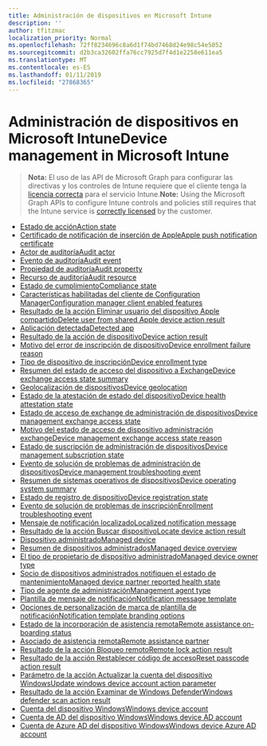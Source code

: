 ```yaml
---
title: Administración de dispositivos en Microsoft Intune
description: ''
author: tfitzmac
localization_priority: Normal
ms.openlocfilehash: 72ff8234696c8a6d1f74bd7468d24e98c54e5052
ms.sourcegitcommit: d2b3ca32602ffa76cc7925d7f4d1e2258e611ea5
ms.translationtype: MT
ms.contentlocale: es-ES
ms.lasthandoff: 01/11/2019
ms.locfileid: "27868365"
---
```

# <a name="device-management-in-microsoft-intune"></a><span data-ttu-id="ce662-102">Administración de dispositivos en Microsoft Intune</span><span class="sxs-lookup"><span data-stu-id="ce662-102">Device management in Microsoft Intune</span></span>

> <span data-ttu-id="ce662-103">**Nota:** El uso de las API de Microsoft Graph para configurar las directivas y los controles de Intune requiere que el cliente tenga la [licencia correcta](https://www.microsoft.com/en-us/cloud-platform/microsoft-intune-pricing) para el servicio Intune.</span><span class="sxs-lookup"><span data-stu-id="ce662-103">**Note:** Using the Microsoft Graph APIs to configure Intune controls and policies still requires that the Intune service is [correctly licensed](https://www.microsoft.com/en-us/cloud-platform/microsoft-intune-pricing) by the customer.</span></span>

- [<span data-ttu-id="ce662-104">Estado de acción</span><span class="sxs-lookup"><span data-stu-id="ce662-104">Action state</span></span>](intune-devices-actionstate.md)
- [<span data-ttu-id="ce662-105">Certificado de notificación de inserción de Apple</span><span class="sxs-lookup"><span data-stu-id="ce662-105">Apple push notification certificate</span></span>](intune-devices-applepushnotificationcertificate.md)
- [<span data-ttu-id="ce662-106">Actor de auditoría</span><span class="sxs-lookup"><span data-stu-id="ce662-106">Audit actor</span></span>](intune-auditing-auditactor.md)
- [<span data-ttu-id="ce662-107">Evento de auditoría</span><span class="sxs-lookup"><span data-stu-id="ce662-107">Audit event</span></span>](intune-auditing-auditevent.md)
- [<span data-ttu-id="ce662-108">Propiedad de auditoría</span><span class="sxs-lookup"><span data-stu-id="ce662-108">Audit property</span></span>](intune-auditing-auditproperty.md)
- [<span data-ttu-id="ce662-109">Recurso de auditoría</span><span class="sxs-lookup"><span data-stu-id="ce662-109">Audit resource</span></span>](intune-auditing-auditresource.md)
- [<span data-ttu-id="ce662-110">Estado de cumplimiento</span><span class="sxs-lookup"><span data-stu-id="ce662-110">Compliance state</span></span>](intune-devices-compliancestate.md)
- [<span data-ttu-id="ce662-111">Características habilitadas del cliente de Configuration Manager</span><span class="sxs-lookup"><span data-stu-id="ce662-111">Configuration manager client enabled features</span></span>](intune-devices-configurationmanagerclientenabledfeatures.md)
- [<span data-ttu-id="ce662-112">Resultado de la acción Eliminar usuario del dispositivo Apple compartido</span><span class="sxs-lookup"><span data-stu-id="ce662-112">Delete user from shared Apple device action result</span></span>](intune-devices-deleteuserfromsharedappledeviceactionresult.md)
- [<span data-ttu-id="ce662-113">Aplicación detectada</span><span class="sxs-lookup"><span data-stu-id="ce662-113">Detected app</span></span>](intune-devices-detectedapp.md)
- [<span data-ttu-id="ce662-114">Resultado de la acción de dispositivo</span><span class="sxs-lookup"><span data-stu-id="ce662-114">Device action result</span></span>](intune-devices-deviceactionresult.md)
- [<span data-ttu-id="ce662-115">Motivo del error de inscripción de dispositivo</span><span class="sxs-lookup"><span data-stu-id="ce662-115">Device enrollment failure reason</span></span>](intune-troubleshooting-deviceenrollmentfailurereason.md)
- [<span data-ttu-id="ce662-116">Tipo de dispositivo de inscripción</span><span class="sxs-lookup"><span data-stu-id="ce662-116">Device enrollment type</span></span>](intune-devices-deviceenrollmenttype.md)
- [<span data-ttu-id="ce662-117">Resumen del estado de acceso del dispositivo a Exchange</span><span class="sxs-lookup"><span data-stu-id="ce662-117">Device exchange access state summary</span></span>](intune-devices-deviceexchangeaccessstatesummary.md)
- [<span data-ttu-id="ce662-118">Geolocalización de dispositivos</span><span class="sxs-lookup"><span data-stu-id="ce662-118">Device geolocation</span></span>](intune-devices-devicegeolocation.md)
- [<span data-ttu-id="ce662-119">Estado de la atestación de estado del dispositivo</span><span class="sxs-lookup"><span data-stu-id="ce662-119">Device health attestation state</span></span>](intune-devices-devicehealthattestationstate.md)
- [<span data-ttu-id="ce662-120">Estado de acceso de exchange de administración de dispositivos</span><span class="sxs-lookup"><span data-stu-id="ce662-120">Device management exchange access state</span></span>](intune-devices-devicemanagementexchangeaccessstate.md)
- [<span data-ttu-id="ce662-121">Motivo del estado de acceso de dispositivo administración exchange</span><span class="sxs-lookup"><span data-stu-id="ce662-121">Device management exchange access state reason</span></span>](intune-devices-devicemanagementexchangeaccessstatereason.md)
- [<span data-ttu-id="ce662-122">Estado de suscripción de administración de dispositivos</span><span class="sxs-lookup"><span data-stu-id="ce662-122">Device management subscription state</span></span>](intune-devices-devicemanagementsubscriptionstate.md)
- [<span data-ttu-id="ce662-123">Evento de solución de problemas de administración de dispositivos</span><span class="sxs-lookup"><span data-stu-id="ce662-123">Device management troubleshooting event</span></span>](intune-troubleshooting-devicemanagementtroubleshootingevent.md)
- [<span data-ttu-id="ce662-124">Resumen de sistemas operativos de dispositivos</span><span class="sxs-lookup"><span data-stu-id="ce662-124">Device operating system summary</span></span>](intune-devices-deviceoperatingsystemsummary.md)
- [<span data-ttu-id="ce662-125">Estado de registro de dispositivo</span><span class="sxs-lookup"><span data-stu-id="ce662-125">Device registration state</span></span>](intune-devices-deviceregistrationstate.md)
- [<span data-ttu-id="ce662-126">Evento de solución de problemas de inscripción</span><span class="sxs-lookup"><span data-stu-id="ce662-126">Enrollment troubleshooting event</span></span>](intune-troubleshooting-enrollmenttroubleshootingevent.md)
- [<span data-ttu-id="ce662-127">Mensaje de notificación localizado</span><span class="sxs-lookup"><span data-stu-id="ce662-127">Localized notification message</span></span>](intune-notification-localizednotificationmessage.md)
- [<span data-ttu-id="ce662-128">Resultado de la acción Buscar dispositivo</span><span class="sxs-lookup"><span data-stu-id="ce662-128">Locate device action result</span></span>](intune-devices-locatedeviceactionresult.md)
- [<span data-ttu-id="ce662-129">Dispositivo administrado</span><span class="sxs-lookup"><span data-stu-id="ce662-129">Managed device</span></span>](intune-devices-manageddevice.md)
- [<span data-ttu-id="ce662-130">Resumen de dispositivos administrados</span><span class="sxs-lookup"><span data-stu-id="ce662-130">Managed device overview</span></span>](intune-devices-manageddeviceoverview.md)
- [<span data-ttu-id="ce662-131">El tipo de propietario de dispositivo administrado</span><span class="sxs-lookup"><span data-stu-id="ce662-131">Managed device owner type</span></span>](intune-devices-manageddeviceownertype.md)
- [<span data-ttu-id="ce662-132">Socio de dispositivos administrados notifiquen el estado de mantenimiento</span><span class="sxs-lookup"><span data-stu-id="ce662-132">Managed device partner reported health state</span></span>](intune-devices-manageddevicepartnerreportedhealthstate.md)
- [<span data-ttu-id="ce662-133">Tipo de agente de administración</span><span class="sxs-lookup"><span data-stu-id="ce662-133">Management agent type</span></span>](intune-devices-managementagenttype.md)
- [<span data-ttu-id="ce662-134">Plantilla de mensaje de notificación</span><span class="sxs-lookup"><span data-stu-id="ce662-134">Notification message template</span></span>](intune-notification-notificationmessagetemplate.md)
- [<span data-ttu-id="ce662-135">Opciones de personalización de marca de plantilla de notificación</span><span class="sxs-lookup"><span data-stu-id="ce662-135">Notification template branding options</span></span>](intune-notification-notificationtemplatebrandingoptions.md)
- [<span data-ttu-id="ce662-136">Estado de la incorporación de asistencia remota</span><span class="sxs-lookup"><span data-stu-id="ce662-136">Remote assistance on-boarding status</span></span>](intune-remoteassistance-remoteassistanceonboardingstatus.md)
- [<span data-ttu-id="ce662-137">Asociado de asistencia remota</span><span class="sxs-lookup"><span data-stu-id="ce662-137">Remote assistance partner</span></span>](intune-remoteassistance-remoteassistancepartner.md)
- [<span data-ttu-id="ce662-138">Resultado de la acción Bloqueo remoto</span><span class="sxs-lookup"><span data-stu-id="ce662-138">Remote lock action result</span></span>](intune-devices-remotelockactionresult.md)
- [<span data-ttu-id="ce662-139">Resultado de la acción Restablecer código de acceso</span><span class="sxs-lookup"><span data-stu-id="ce662-139">Reset passcode action result</span></span>](intune-devices-resetpasscodeactionresult.md)
- [<span data-ttu-id="ce662-140">Parámetro de la acción Actualizar la cuenta del dispositivo Windows</span><span class="sxs-lookup"><span data-stu-id="ce662-140">Update windows device account action parameter</span></span>](intune-devices-updatewindowsdeviceaccountactionparameter.md)
- [<span data-ttu-id="ce662-141">Resultado de la acción Examinar de Windows Defender</span><span class="sxs-lookup"><span data-stu-id="ce662-141">Windows defender scan action result</span></span>](intune-devices-windowsdefenderscanactionresult.md)
- [<span data-ttu-id="ce662-142">Cuenta del dispositivo Windows</span><span class="sxs-lookup"><span data-stu-id="ce662-142">Windows device account</span></span>](intune-devices-windowsdeviceaccount.md)
- [<span data-ttu-id="ce662-143">Cuenta de AD del dispositivo Windows</span><span class="sxs-lookup"><span data-stu-id="ce662-143">Windows device AD account</span></span>](intune-devices-windowsdeviceadaccount.md)
- [<span data-ttu-id="ce662-144">Cuenta de Azure AD del dispositivo Windows</span><span class="sxs-lookup"><span data-stu-id="ce662-144">Windows device Azure AD account</span></span>](intune-devices-windowsdeviceazureadaccount.md)
